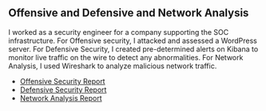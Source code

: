 ## Offensive and Defensive and Network Analysis

I worked as a security engineer for a company supporting the SOC infrastructure. For Offensive security, I attacked and assessed a WordPress server. For Defensive Security, I created pre-determined alerts on Kibana to monitor live traffic on the wire to detect any abnormalities. For Network Analysis, I used Wireshark to analyze malicious network traffic.

- [Offensive Security Report](https://github.com/Jtullis316/Offensive-Defensive-Network-Analysis/blob/main/Offensive%20Security%20Report.md)
- [Defensive Security Report](https://github.com/Jtullis316/Offensive-Defensive-Network-Analysis/blob/main/Defensive%20Security%20Report.md)
- [Network Analysis Report](https://github.com/Jtullis316/Offensive-Defensive-Network-Analysis/blob/main/Network%20Analysis%20Report.md)
